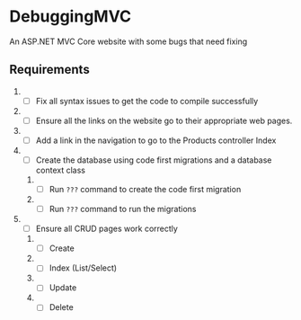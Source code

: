 # DebuggingMVC

An ASP.NET MVC Core website with some bugs that need fixing

## Requirements
1. - [ ] Fix all syntax issues to get the code to compile successfully
1. - [ ] Ensure all the links on the website go to their appropriate web pages.
1. - [ ] Add a link in the navigation to go to the Products controller Index
1. - [ ] Create the database using code first migrations and a database context class
    1. - [ ] Run ```???``` command to create the code first migration
    1. - [ ] Run ```???``` command to run the migrations
1. - [ ] Ensure all CRUD pages work correctly
    1. - [ ] Create
    1. - [ ] Index (List/Select)
    1. - [ ] Update
    1. - [ ] Delete
